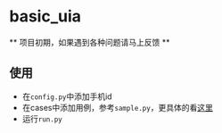 # basic_uia

** 项目初期，如果遇到各种问题请马上反馈 **

## 使用

- 在`config.py`中添加手机id
- 在cases中添加用例，参考`sample.py`，更具体的看[这里](https://blog.csdn.net/Temanm/article/details/49366485)
- 运行`run.py`

